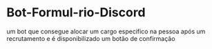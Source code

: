 # Bot-Formul-rio-Discord
um bot que consegue alocar um cargo especifico na pessoa após um recrutamento e é disponibilizado um botão de confirmação
